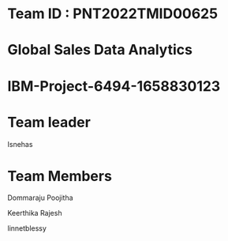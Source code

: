 # Team ID : PNT2022TMID00625
# Global Sales Data Analytics
# IBM-Project-6494-1658830123

# Team leader

Isnehas

# Team Members

Dommaraju Poojitha 

Keerthika Rajesh

linnetblessy
